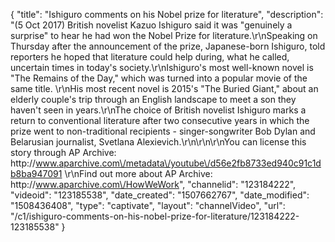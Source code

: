 {
    "title": "Ishiguro comments on his Nobel prize for literature",
    "description": "(5 Oct 2017) British novelist Kazuo Ishiguro said it was \"genuinely a surprise\" to hear he had won the Nobel Prize for literature.\r\nSpeaking on Thursday after the announcement of the prize, Japanese-born Ishiguro, told reporters he hoped that literature could help during, what he called, uncertain times in today's society.\r\nIshiguro's most well-known novel is \"The Remains of the Day,\" which was turned into a popular movie of the same title. \r\nHis most recent novel is 2015's \"The Buried Giant,\" about an elderly couple's trip through an English landscape to meet a son they haven't seen in years.\r\nThe choice of British novelist Ishiguro marks a return to conventional literature after two consecutive years in which the prize went to non-traditional recipients - singer-songwriter Bob Dylan and Belarusian journalist, Svetlana Alexievich.\r\n\r\n\r\nYou can license this story through AP Archive: http:\/\/www.aparchive.com\/metadata\/youtube\/d56e2fb8733ed940c91c1db8ba947091 \r\nFind out more about AP Archive: http:\/\/www.aparchive.com\/HowWeWork",
    "channelid": "123184222",
    "videoid": "123185538",
    "date_created": "1507662767",
    "date_modified": "1508436408",
    "type": "captivate",
    "layout": "channelVideo",
    "url": "\/c1\/ishiguro-comments-on-his-nobel-prize-for-literature\/123184222-123185538"
}
